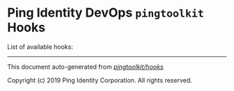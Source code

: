 
# Ping Identity DevOps `pingtoolkit` Hooks
List of available hooks:

---
This document auto-generated from _[pingtoolkit/hooks](https://github.com/pingidentity/pingidentity-docker-builds/blob/master/pingtoolkit/hooks)_

Copyright (c)  2019 Ping Identity Corporation. All rights reserved.
